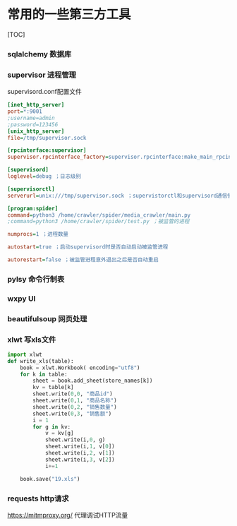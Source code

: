 # 常用的一些第三方工具

[TOC]



### sqlalchemy  数据库

### supervisor 进程管理

supervisord.conf配置文件

~~~ini
[inet_http_server]
port=*:9001
;username=admin
;password=123456
[unix_http_server]
file=/tmp/supervisor.sock

[rpcinterface:supervisor]
supervisor.rpcinterface_factory=supervisor.rpcinterface:make_main_rpcinterface

[supervisord]
loglevel=debug ；日志级别

[supervisorctl]
serverurl=unix:///tmp/supervisor.sock ；supervistorctl和supervisord通信使用的sock

[program:spider]
command=python3 /home/crawler/spider/media_crawler/main.py
;command=python3 /home/crawler/spider/test.py ；被监管的进程

numprocs=1 ；进程数量

autostart=true ；启动supervisord时是否自动启动被监管进程

autorestart=false ；被监管进程意外退出之后是否自动重启
~~~



### pylsy 命令行制表

### wxpy UI

### beautifulsoup 网页处理



### xlwt 写xls文件

~~~python
import xlwt
def write_xls(table):
    book = xlwt.Workbook( encoding="utf8")
    for k in table:
        sheet = book.add_sheet(store_names[k])
        kv = table[k]
        sheet.write(0,0, "商品id")
        sheet.write(0,1, "商品名称")
        sheet.write(0,2, "销售数量")
        sheet.write(0,3, "销售额")
        i = 1
        for g in kv:
            v = kv[g]
            sheet.write(i,0, g)
            sheet.write(i,1, v[0])
            sheet.write(i,2, v[1])
            sheet.write(i,3, v[2])
            i+=1

    book.save("19.xls")
~~~



### requests http请求

 https://mitmproxy.org/  代理调试HTTP流量

